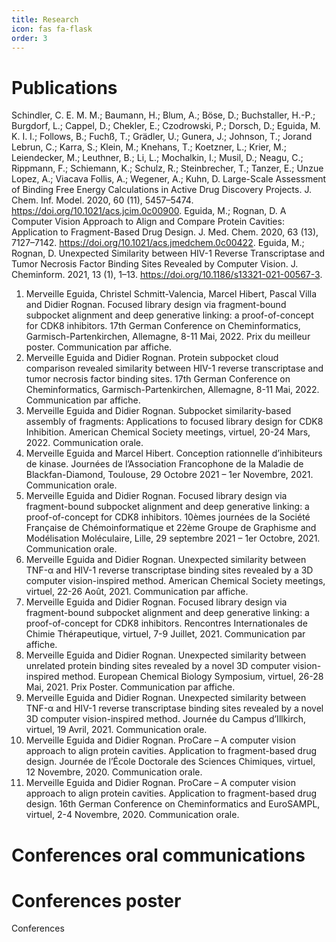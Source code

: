 ```yaml
---
title: Research
icon: fas fa-flask
order: 3
---
```


# Publications


Schindler, C. E. M. M.; Baumann, H.; Blum, A.; Böse, D.; Buchstaller, H.-P.; Burgdorf, L.; Cappel, D.; Chekler, E.; Czodrowski, P.; Dorsch, D.; Eguida, M. K. I. I.; Follows, B.; Fuchß, T.; Grädler, U.; Gunera, J.; Johnson, T.; Jorand Lebrun, C.; Karra, S.; Klein, M.; Knehans, T.; Koetzner, L.; Krier, M.; Leiendecker, M.; Leuthner, B.; Li, L.; Mochalkin, I.; Musil, D.; Neagu, C.; Rippmann, F.; Schiemann, K.; Schulz, R.; Steinbrecher, T.; Tanzer, E.; Unzue Lopez, A.; Viacava Follis, A.; Wegener, A.; Kuhn, D. Large-Scale Assessment of Binding Free Energy Calculations in Active Drug Discovery Projects. J. Chem. Inf. Model. 2020, 60 (11), 5457–5474. https://doi.org/10.1021/acs.jcim.0c00900.
Eguida, M.; Rognan, D. A Computer Vision Approach to Align and Compare Protein Cavities: Application to Fragment-Based Drug Design. J. Med. Chem. 2020, 63 (13), 7127–7142. https://doi.org/10.1021/acs.jmedchem.0c00422.
Eguida, M.; Rognan, D. Unexpected Similarity between HIV-1 Reverse Transcriptase and Tumor Necrosis Factor Binding Sites Revealed by Computer Vision. J. Cheminform. 2021, 13 (1), 1–13. https://doi.org/10.1186/s13321-021-00567-3.
1.	Merveille Eguida, Christel Schmitt-Valencia, Marcel Hibert, Pascal Villa and Didier Rognan. Focused library design via fragment-bound subpocket alignment and deep generative linking: a proof-of-concept for CDK8 inhibitors. 17th German Conference on Cheminformatics, Garmisch-Partenkirchen, Allemagne, 8-11 Mai, 2022. Prix du meilleur poster. Communication par affiche.  
2.	Merveille Eguida and Didier Rognan. Protein subpocket cloud comparison revealed similarity between HIV-1 reverse transcriptase and tumor necrosis factor binding sites. 17th German Conference on Cheminformatics, Garmisch-Partenkirchen, Allemagne, 8-11 Mai, 2022. Communication par affiche.  
3.	Merveille Eguida and Didier Rognan. Subpocket similarity-based assembly of fragments: Applications to focused library design for CDK8 Inhibition. American Chemical Society meetings, virtuel, 20-24 Mars, 2022. Communication orale.  
4.	Merveille Eguida and Marcel Hibert. Conception rationnelle d’inhibiteurs de kinase. Journées de l’Association Francophone de la Maladie de Blackfan-Diamond, Toulouse, 29 Octobre 2021 – 1er Novembre, 2021. Communication orale.  
5.	Merveille Eguida and Didier Rognan. Focused library design via fragment-bound subpocket alignment and deep generative linking: a proof-of-concept for CDK8 inhibitors. 10èmes journées de la Société Française de Chémoinformatique et 22ème Groupe de Graphisme and Modélisation Moléculaire, Lille, 29 septembre 2021 – 1er Octobre, 2021. Communication orale.  
6.	Merveille Eguida and Didier Rognan. Unexpected similarity between TNF-α and HIV-1 reverse transcriptase binding sites revealed by a 3D computer vision-inspired method. American Chemical Society meetings, virtuel, 22-26 Août, 2021. Communication par affiche.  
7.	Merveille Eguida and Didier Rognan. Focused library design via fragment-bound subpocket alignment and deep generative linking: a proof-of-concept for CDK8 inhibitors. Rencontres Internationales de Chimie Thérapeutique, virtuel, 7-9 Juillet, 2021. Communication par affiche.  
8.	Merveille Eguida and Didier Rognan. Unexpected similarity between unrelated protein binding sites revealed by a novel 3D computer vision-inspired method. European Chemical Biology Symposium, virtuel, 26-28 Mai, 2021. Prix Poster. Communication par affiche.  
9.	Merveille Eguida and Didier Rognan. Unexpected similarity between TNF-α and HIV-1 reverse transcriptase binding sites revealed by a novel 3D computer vision-inspired method. Journée du Campus d’Illkirch, virtuel, 19 Avril, 2021. Communication orale.  
10.	Merveille Eguida and Didier Rognan. ProCare – A computer vision approach to align protein cavities. Application to fragment-based drug design. Journée de l’École Doctorale des Sciences Chimiques, virtuel, 12 Novembre, 2020. Communication orale.  
11.	Merveille Eguida and Didier Rognan. ProCare – A computer vision approach to align protein cavities. Application to fragment-based drug design. 16th German Conference on Cheminformatics and EuroSAMPL, virtuel, 2-4 Novembre, 2020. Communication orale. 

# Conferences oral communications


# Conferences poster
Conferences
